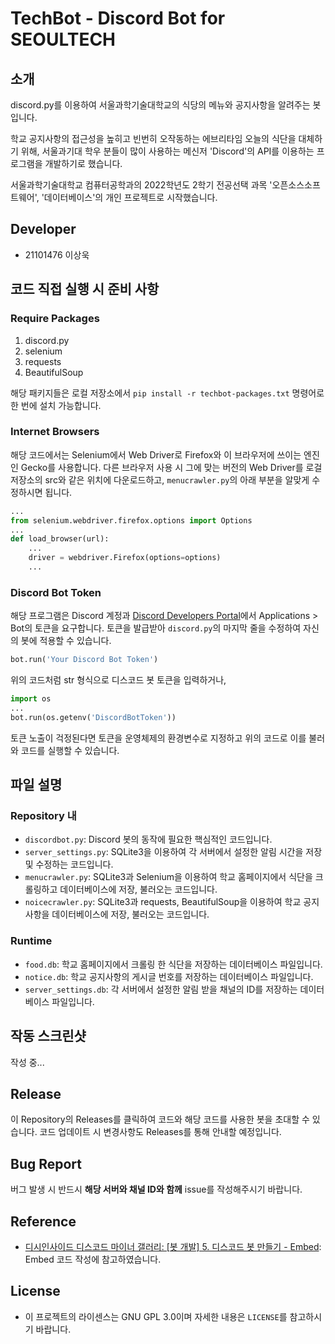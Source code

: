 # TechBot - Discord Bot for SEOULTECH
## 소개
discord.py를 이용하여 서울과학기술대학교의 식당의 메뉴와 공지사항을 알려주는 봇입니다.

학교 공지사항의 접근성을 높히고 빈번히 오작동하는 에브리타임 오늘의 식단을 대체하기 위해, 서울과기대 학우 분들이 많이 사용하는 메신저 'Discord'의 API를 이용하는 프로그램을 개발하기로 했습니다.

서울과학기술대학교 컴퓨터공학과의 2022학년도 2학기 전공선택 과목 '오픈소스소프트웨어', '데이터베이스'의 개인 프로젝트로 시작했습니다.

## Developer
* 21101476 이상욱

## 코드 직접 실행 시 준비 사항
### Require Packages
1. discord.py
2. selenium
3. requests
4. BeautifulSoup

해당 패키지들은 로컬 저장소에서 `pip install -r techbot-packages.txt` 명령어로 한 번에 설치 가능합니다.

### Internet Browsers
해당 코드에서는 Selenium에서 Web Driver로 Firefox와 이 브라우저에 쓰이는 엔진인 Gecko를 사용합니다.
다른 브라우저 사용 시 그에 맞는 버전의 Web Driver를 로걸 저장소의 src와 같은 위치에 다운로드하고, `menucrawler.py`의 아래 부분을 알맞게 수정하시면 됩니다.
``` python 
...
from selenium.webdriver.firefox.options import Options
...
def load_browser(url):
    ...
    driver = webdriver.Firefox(options=options)
    ...
```

### Discord Bot Token
해당 프로그램은 Discord 계정과 [Discord Developers Portal](https://discord.com/developers/)에서 Applications > Bot의 토큰을 요구합니다. 토큰을 발급받아 `discord.py`의 마지막 줄을 수정하여 자신의 봇에 적용할 수 있습니다.

```python
bot.run('Your Discord Bot Token')
```
위의 코드처럼 str 형식으로 디스코드 봇 토큰을 입력하거나,
```python
import os
...
bot.run(os.getenv('DiscordBotToken'))
```
토큰 노출이 걱정된다면 토큰을 운영체제의 환경변수로 지정하고 위의 코드로 이를 불러와 코드를 실행할 수 있습니다.


## 파일 설명
### Repository 내
* `discordbot.py`: Discord 봇의 동작에 필요한 핵심적인 코드입니다.
* `server_settings.py`: SQLite3을 이용하여 각 서버에서 설정한 알림 시간을 저장 및 수정하는 코드입니다.
* `menucrawler.py`: SQLite3과 Selenium을 이용하여 학교 홈페이지에서 식단을 크롤링하고 데이터베이스에 저장, 불러오는 코드입니다.
* `noicecrawler.py`: SQLite3과 requests, BeautifulSoup을 이용하여 학교 공지사항을 데이터베이스에 저장, 불러오는 코드입니다.

### Runtime
* `food.db`: 학교 홈페이지에서 크롤링 한 식단을 저장하는 데이터베이스 파일입니다.
* `notice.db`: 학교 공지사항의 게시글 번호를 저장하는 데이터베이스 파일입니다.
* `server_settings.db`: 각 서버에서 설정한 알림 받을 채널의 ID를 저장하는 데이터베이스 파일입니다.

## 작동 스크린샷
작성 중...

## Release
이 Repository의 Releases를 클릭하여 코드와 해당 코드를 사용한 봇을 초대할 수 있습니다.
코드 업데이트 시 변경사항도 Releases를 통해 안내할 예정입니다.

## Bug Report
버그 발생 시 반드시 **해당 서버와 채널 ID와 함께** issue를 작성해주시기 바랍니다.

## Reference
* [디시인사이드 디스코드 마이너 갤러리: [봇 개발] 5. 디스코드 봇 만들기 - Embed](https://gall.dcinside.com/mgallery/board/view/?id=discord&no=5852): Embed 코드 작성에 참고하였습니다.

## License
* 이 프로젝트의 라이센스는 GNU GPL 3.0이며 자세한 내용은 `LICENSE`를 참고하시기 바랍니다.